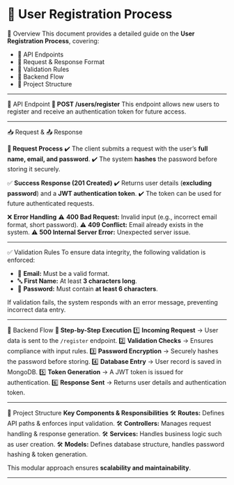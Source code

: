 # 🚀 User Registration Process

 📌 Overview
This document provides a detailed guide on the **User Registration Process**, covering:
- 🔹 API Endpoints
- 🔹 Request & Response Format
- 🔹 Validation Rules
- 🔹 Backend Flow
- 🔹 Project Structure

----------------------------------------------------------------------------------------------------

🔗 API Endpoint
**🔹 POST /users/register**
This endpoint allows new users to register and receive an authentication token for future access.

----------------------------------------------------------------------------------------------------

📥 Request & 📤 Response

**📌 Request Process**
✔️ The client submits a request with the user’s **full name, email, and password**.
✔️ The system **hashes** the password before storing it securely.

✅ **Success Response (201 Created)**
✔️ Returns user details (**excluding password**) and a **JWT authentication token**.
✔️ The token can be used for future authenticated requests.

❌ **Error Handling**
⚠️ **400 Bad Request:** Invalid input (e.g., incorrect email format, short password).
⚠️ **409 Conflict:** Email already exists in the system.
⚠️ **500 Internal Server Error:** Unexpected server issue.

----------------------------------------------------------------------------------------------------

✅ Validation Rules
To ensure data integrity, the following validation is enforced:
- 📧 **Email:** Must be a valid format.
- 🔤 **First Name:** At least **3 characters long**.
- 🔑 **Password:** Must contain **at least 6 characters**.

If validation fails, the system responds with an error message, preventing incorrect data entry.

----------------------------------------------------------------------------------------------------

🔄 Backend Flow
**📌 Step-by-Step Execution**
1️⃣ **Incoming Request** → User data is sent to the `/register` endpoint.
2️⃣ **Validation Checks** → Ensures compliance with input rules.
3️⃣ **Password Encryption** → Securely hashes the password before storing.
4️⃣ **Database Entry** → User record is saved in MongoDB.
5️⃣ **Token Generation** → A JWT token is issued for authentication.
6️⃣ **Response Sent** → Returns user details and authentication token.

----------------------------------------------------------------------------------------------------

📂 Project Structure 
**Key Components & Responsibilities**
🛠 **Routes:** Defines API paths & enforces input validation.
🛠 **Controllers:** Manages request handling & response generation.
🛠 **Services:** Handles business logic such as user creation.
🛠 **Models:** Defines database structure, handles password hashing & token generation.

This modular approach ensures **scalability and maintainability**.

----------------------------------------------------------------------------------------------------



